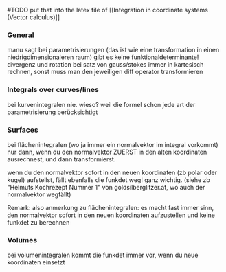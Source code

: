 

#TODO put that into the latex file of [[Integration in coordinate systems (Vector calculus)]]


### General
manu sagt bei parametrisierungen (das ist wie eine transformation in einen niedrigdimensionaleren raum) gibt es keine funktionaldeterminante!
divergenz und rotation bei satz von gauss/stokes immer in kartesisch rechnen, sonst muss man  den jeweiligen diff operator transformieren


### Integrals over curves/lines
bei kurvenintegralen nie. wieso? weil die formel schon jede art der parametrisierung berücksichtigt


### Surfaces
bei flächenintegralen (wo ja immer ein normalvektor im integral vorkommt) nur dann, wenn du den normalvektor ZUERST in den alten koordinaten ausrechnest, und dann transformierst.

wenn du den normalvektor sofort in den neuen koordinaten (zb polar oder kugel) aufstellst, fällt ebenfalls die funkdet weg! ganz wichtig.
(siehe zb "Helmuts Kochrezept Nummer 1" von goldsilberglitzer.at, wo auch der normalvektor wegfällt)

Remark:
also anmerkung zu flächenintegralen: es macht fast immer sinn, den normalvektor sofort in den neuen koordinaten aufzustellen und keine funkdet zu berechnen


### Volumes
bei volumenintegralen kommt die funkdet immer vor, wenn du neue koordinaten einsetzt


